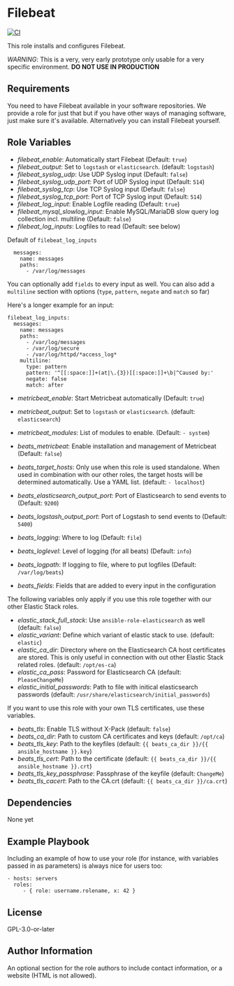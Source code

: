 Filebeat
=========

[![CI](https://github.com/widhalmt/ansible-role-beats/workflows/Molecule%20Test/badge.svg?event=push)](https://github.com/widhalmt/ansible-role-beats/workflows/Molecule%20Test/badge.svg)

This role installs and configures Filebeat.

*WARNING*: This is a very, very early prototype only usable for a very specific environment. **DO NOT USE IN PRODUCTION**

Requirements
------------

You need to have Filebeat available in your software repositories. We provide a role for just that but if you have other ways of managing software, just make sure it's available. Alternatively you can install Filebeat yourself.

Role Variables
--------------

* *filebeat_enable*: Automatically start Filebeat (Default: `true`)
* *filebeat_output*: Set to `logstash` or `elasticsearch`. (default: `logstash`)
* *filebeat_syslog_udp*: Use UDP Syslog input (Default: `false`)
* *filebeat_syslog_udp_port*: Port of UDP Syslog input (Default: `514`)
* *filebeat_syslog_tcp*: Use TCP Syslog input (Default: `false`)
* *filebeat_syslog_tcp_port*: Port of TCP Syslog input (Default: `514`)
* *filebeat_log_input*: Enable Logfile reading (Default: `true`)
* *filebeat_mysql_slowlog_input*: Enable MySQL/MariaDB slow query log collection incl. multiline (Default: `false`)
* *filebeat_log_inputs*: Logfiles to read (Default: see below)

Default of `filebeat_log_inputs`
```
  messages:
    name: messages
    paths:
      - /var/log/messages
```
You can optionally add `fields` to every input as well. You can also add a `multiline` section with options (`type`, `pattern`, `negate` and `match` so far)

Here's a longer example for an input:
```
filebeat_log_inputs:
  messages:
    name: messages
    paths:
      - /var/log/messages
      - /var/log/secure
      - /var/log/httpd/*access_log*
    multiline:
      type: pattern
      pattern: '^[[:space:]]+(at|\.{3})[[:space:]]+\b|^Caused by:'
      negate: false
      match: after
```

* *metricbeat_enable*: Start Metricbeat automatically (Default: `true`)
* *metricbeat_output*: Set to `logstash` or `elasticsearch`. (default: `elasticsearch`)
* *metricbeat_modules*: List of modules to enable. (Default: `- system`)

* *beats_metricbeat*: Enable installation and management of Metricbeat (Default: `false`)
* *beats_target_hosts*: Only use when this role is used standalone. When used in combination with our other roles, the target hosts will be determined automatically. Use a YAML list. (default: `- localhost`)
* *beats_elasticsearch_output_port*: Port of Elasticsearch to send events to (Default: `9200`)
* *beats_logstash_output_port*: Port of Logstash to send events to (Default: `5400`)
* *beats_logging*: Where to log (Default: `file`)
* *beats_loglevel*: Level of logging (for all beats) (Default: `info`)
* *beats_logpath*: If logging to file, where to put logfiles (Default: `/var/log/beats`)
* *beats_fields*: Fields that are added to every input in the configuration

The following variables only apply if you use this role together with our other Elastic Stack roles.

* *elastic_stack_full_stack*: Use `ansible-role-elasticsearch` as well (default: `false`)
* *elastic_variant*: Define which variant of elastic stack to use. (default: `elastic`)
* *elastic_ca_dir*: Directory where on the Elasticsearch CA host certificates are stored. This is only useful in connection with out other Elastic Stack related roles. (default: `/opt/es-ca`)
* *elastic_ca_pass*: Password for Elasticsearch CA (default: `PleaseChangeMe`)
* *elastic_initial_passwords*: Path to file with initical elasticsearch passwords (default: `/usr/share/elasticsearch/initial_passwords`)

If you want to use this role with your own TLS certificates, use these variables.

* *beats_tls*: Enable TLS without X-Pack (default: `false`)
* *beats_ca_dir*: Path to custom CA certificates and keys (default: `/opt/ca`)
* *beats_tls_key*: Path to the keyfiles (default: `{{ beats_ca_dir }}/{{ ansible_hostname }}.key`)
* *beats_tls_cert*: Path to the certificate (default: `{{ beats_ca_dir }}/{{ ansible_hostname }}.crt`)
* *beats_tls_key_passphrase*: Passphrase of the keyfile (default: `ChangeMe`)
* *beats_tls_cacert*: Path to the CA.crt (default: `{{ beats_ca_dir }}/ca.crt`)


Dependencies
------------

None yet

Example Playbook
----------------

Including an example of how to use your role (for instance, with variables passed in as parameters) is always nice for users too:

    - hosts: servers
      roles:
         - { role: username.rolename, x: 42 }

License
-------

GPL-3.0-or-later

Author Information
------------------

An optional section for the role authors to include contact information, or a website (HTML is not allowed).
